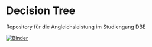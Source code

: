 # Decision Tree
Repository für die Angleichsleistung im Studiengang DBE

[![Binder](https://mybinder.org/badge_logo.svg)](https://mybinder.org/v2/gh/Phips91/Decision_Tree/HEAD)
